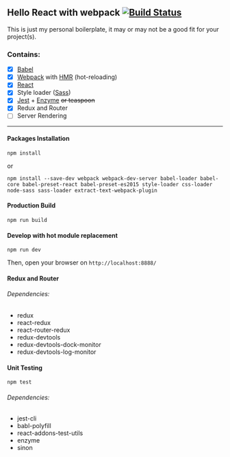 ## Hello React with webpack [![Build Status](https://travis-ci.org/zmax/hello-react.svg?branch=master)](https://travis-ci.org/zmax/hello-react)

This is just my personal boilerplate, it may or may not be a good fit for your project(s).

### Contains:

- [x] [Babel](https://babeljs.io/)
- [x] [Webpack](https://github.com/webpack/webpack) with [HMR](http://webpack.github.io/docs/hot-module-replacement-with-webpack.html) (hot-reloading)
- [x] [React](https://facebook.github.io/react/)
- [x] Style loader ([Sass](https://github.com/jtangelder/sass-loader))
- [x] [Jest](https://github.com/facebook/jest) + [Enzyme](https://github.com/airbnb/enzyme) <del>or teaspoon</del>
- [x] Redux and Router
- [ ] Server Rendering

<hr/>

#### Packages Installation

```
npm install
```
or
```
npm install --save-dev webpack webpack-dev-server babel-loader babel-core babel-preset-react babel-preset-es2015 style-loader css-loader node-sass sass-loader extract-text-webpack-plugin
```

#### Production Build

```
npm run build
```

#### Develop with hot module replacement

```
npm run dev
```

Then, open your browser on `http://localhost:8888/`


#### Redux and Router

###### Dependencies:

- redux
- react-redux
- react-router-redux
- redux-devtools
- redux-devtools-dock-monitor
- redux-devtools-log-monitor


#### Unit Testing

```
npm test
```

###### Dependencies:

- jest-cli
- babl-polyfill
- react-addons-test-utils
- enzyme
- sinon
